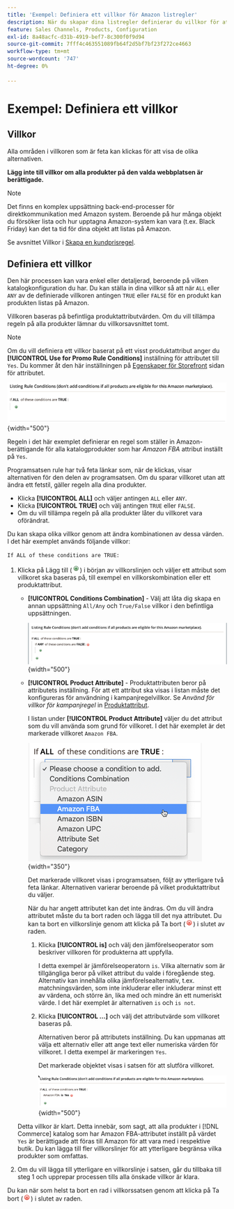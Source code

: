 ```yaml
---
title: 'Exempel: Definiera ett villkor för Amazon listregler'
description: När du skapar dina listregler definierar du villkor för att identifiera de Commerce-katalogprodukter som ska listas på Amazon Marketplace.
feature: Sales Channels, Products, Configuration
exl-id: 8a48acfc-d31b-4919-bef7-8c300f0f9d94
source-git-commit: 7fff4c463551089fb64f2d5bf7bf23f272ce4663
workflow-type: tm+mt
source-wordcount: '747'
ht-degree: 0%

---
```


# Exempel: Definiera ett villkor

## Villkor

Alla områden i villkoren som är feta kan klickas för att visa de olika alternativen.

**Lägg inte till villkor om alla produkter på den valda webbplatsen är berättigade.**

>[!NOTE]
>
>Det finns en komplex uppsättning back-end-processer för direktkommunikation med Amazon system. Beroende på hur många objekt du försöker lista och hur upptagna Amazon-system kan vara (t.ex. Black Friday) kan det ta tid för dina objekt att listas på Amazon.

Se avsnittet Villkor i [Skapa en kundprisregel](https://experienceleague.adobe.com/docs/commerce-admin/marketing/promotions/catalog-rules/price-rules-catalog-create.html).

## Definiera ett villkor

Den här processen kan vara enkel eller detaljerad, beroende på vilken katalogkonfiguration du har. Du kan ställa in dina villkor så att när `ALL` eller `ANY` av de definierade villkoren antingen `TRUE` eller `FALSE` för en produkt kan produkten listas på Amazon.

Villkoren baseras på befintliga produktattributvärden. Om du vill tillämpa regeln på alla produkter lämnar du villkorsavsnittet tomt.

>[!NOTE]
>
>Om du vill definiera ett villkor baserat på ett visst produktattribut anger du **[!UICONTROL Use for Promo Rule Conditions]** inställning för attributet till `Yes`. Du kommer åt den här inställningen på [Egenskaper för Storefront](https://experienceleague.adobe.com/docs/commerce-admin/catalog/product-attributes/product-attributes-add.html) sidan för attributet.

![Villkor - rad 1](assets/ob-listing-rule-conditions-start.png){width="500"}

Regeln i det här exemplet definierar en regel som ställer in Amazon-berättigande för alla katalogprodukter som har _Amazon FBA_ attribut inställt på `Yes`.

Programsatsen rule har två feta länkar som, när de klickas, visar alternativen för den delen av programsatsen. Om du sparar villkoret utan att ändra ett fetstil, gäller regeln alla dina produkter.

- Klicka **[!UICONTROL ALL]** och väljer antingen `ALL` eller `ANY`.
- Klicka **[!UICONTROL TRUE]** och välj antingen `TRUE` eller `FALSE`.
- Om du vill tillämpa regeln på alla produkter låter du villkoret vara oförändrat.

Du kan skapa olika villkor genom att ändra kombinationen av dessa värden. I det här exemplet används följande villkor:

`If ALL of these conditions are TRUE:`

1. Klicka på Lägg till (![Ikonen Lägg till](assets/btn-add-grn.png)) i början av villkorslinjen och väljer ett attribut som villkoret ska baseras på, till exempel en villkorskombination eller ett produktattribut.

   - **[!UICONTROL Conditions Combination]** - Välj att låta dig skapa en annan uppsättning `All/Any` och `True/False` villkor i den befintliga uppsättningen.

     ![Villkorskombination](assets/ob-conditions-combinations.png){width="500"}

   - **[!UICONTROL Product Attribute]** - Produktattributen beror på attributets inställning. För att ett attribut ska visas i listan måste det konfigureras för användning i kampanjregelvillkor. Se _Använd för villkor för kampanjregel_ in [Produktattribut](https://experienceleague.adobe.com/docs/commerce-admin/catalog/product-attributes/product-attributes.html).

     I listan under **[!UICONTROL Product Attribute]** väljer du det attribut som du vill använda som grund för villkoret. I det här exemplet är det markerade villkoret `Amazon FBA`.

     ![Villkorslinje 2, del 2](assets/ob-condition-attribute-dropdown.png){width="350"}

     Det markerade villkoret visas i programsatsen, följt av ytterligare två feta länkar. Alternativen varierar beroende på vilket produktattribut du väljer.

     När du har angett attributet kan det inte ändras. Om du vill ändra attributet måste du ta bort raden och lägga till det nya attributet. Du kan ta bort en villkorslinje genom att klicka på Ta bort (![Ikonen Ta bort](assets/btn-del-red.png)) i slutet av raden.

      1. Klicka **[!UICONTROL is]** och välj den jämförelseoperator som beskriver villkoren för produkterna att uppfylla.

         I detta exempel är jämförelseoperatorn `is`. Vilka alternativ som är tillgängliga beror på vilket attribut du valde i föregående steg. Alternativ kan innehålla olika jämförelsealternativ, t.ex. matchningsvärden, som inte inkluderar eller inkluderar minst ett av värdena, och större än, lika med och mindre än ett numeriskt värde. I det här exemplet är alternativen `is` och `is not`.

      1. Klicka **[!UICONTROL ...]** och välj det attributvärde som villkoret baseras på.

         Alternativen beror på attributets inställning. Du kan uppmanas att välja ett alternativ eller att ange text eller numeriska värden för villkoret. I detta exempel är markeringen `Yes`.

         Det markerade objektet visas i satsen för att slutföra villkoret.

         ![Villkorslinje 2, del 3](assets/ob-listing-rule-condition-is.png){width="500"}

   Detta villkor är klart. Detta innebär, som sagt, att alla produkter i [!DNL Commerce] katalog som har Amazon FBA-attributet inställt på värdet `Yes` är berättigade att föras till Amazon för att vara med i respektive butik. Du kan lägga till fler villkorslinjer för att ytterligare begränsa vilka produkter som omfattas.

1. Om du vill lägga till ytterligare en villkorslinje i satsen, går du tillbaka till steg 1 och upprepar processen tills alla önskade villkor är klara.

Du kan när som helst ta bort en rad i villkorssatsen genom att klicka på Ta bort (![Ikonen Ta bort](assets/btn-del-red.png)) i slutet av raden.
